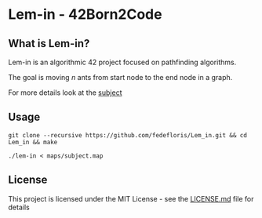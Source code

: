 # Lem-in - 42Born2Code

## What is Lem-in?
Lem-in is an algorithmic 42 project focused on pathfinding algorithms.

The goal is moving *n* ants from start node to the end node in a graph.

For more details look at the [subject](subject.pdf)

## Usage
```console
git clone --recursive https://github.com/fedefloris/Lem_in.git && cd Lem_in && make
```
```console
./lem-in < maps/subject.map
```
## License
This project is licensed under the MIT License - see the [LICENSE.md](LICENSE) file for details
